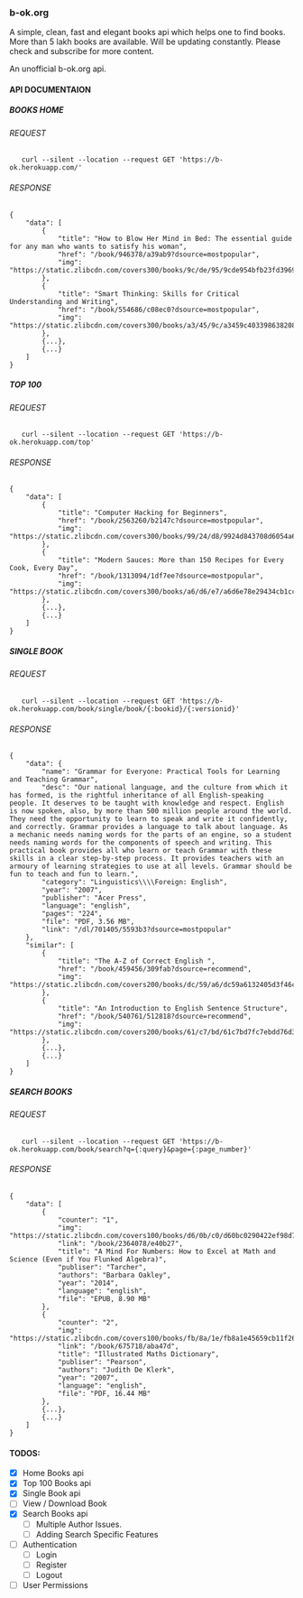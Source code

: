 ### b-ok.org

A simple, clean, fast and elegant books api which helps one to find books. More than 5 lakh books are available. Will be updating constantly. Please check and subscribe for more content.

An unofficial b-ok.org api.

#### API DOCUMENTAION
##### BOOKS HOME

###### REQUEST
```
   curl --silent --location --request GET 'https://b-ok.herokuapp.com/'
```
###### RESPONSE
```
{
    "data": [
        {
            "title": "How to Blow Her Mind in Bed: The essential guide for any man who wants to satisfy his woman",
            "href": "/book/946378/a39ab9?dsource=mostpopular",
            "img": "https://static.zlibcdn.com/covers300/books/9c/de/95/9cde954bfb23fd3969b30fb0a0441b09.jpg"
        },
        {
            "title": "Smart Thinking: Skills for Critical Understanding and Writing",
            "href": "/book/554686/c08ec0?dsource=mostpopular",
            "img": "https://static.zlibcdn.com/covers300/books/a3/45/9c/a3459c403398638208308d220747d6c5.jpg"
        },
        {...},
        {...}
    ]
}
```

##### TOP 100

###### REQUEST
```
   curl --silent --location --request GET 'https://b-ok.herokuapp.com/top'
```
###### RESPONSE
```
{
    "data": [
        {
            "title": "Computer Hacking for Beginners",
            "href": "/book/2563260/b2147c?dsource=mostpopular",
            "img": "https://static.zlibcdn.com/covers300/books/99/24/d8/9924d843708d6054a63556e229579975.jpg"
        },
        {
            "title": "Modern Sauces: More than 150 Recipes for Every Cook, Every Day",
            "href": "/book/1313094/1df7ee?dsource=mostpopular",
            "img": "https://static.zlibcdn.com/covers300/books/a6/d6/e7/a6d6e78e29434cb1cc2c40d7adb998b6.jpg"
        },
        {...},
        {...}
    ]
}
```

##### SINGLE BOOK

###### REQUEST
```
   curl --silent --location --request GET 'https://b-ok.herokuapp.com/book/single/book/{:bookid}/{:versionid}'
```
###### RESPONSE
```
{
    "data": {
        "name": "Grammar for Everyone: Practical Tools for Learning and Teaching Grammar",
        "desc": "Our national language, and the culture from which it has formed, is the rightful inheritance of all English-speaking people. It deserves to be taught with knowledge and respect. English is now spoken, also, by more than 500 million people around the world. They need the opportunity to learn to speak and write it confidently, and correctly. Grammar provides a language to talk about language. As a mechanic needs naming words for the parts of an engine, so a student needs naming words for the components of speech and writing. This practical book provides all who learn or teach Grammar with these skills in a clear step-by-step process. It provides teachers with an armoury of learning strategies to use at all levels. Grammar should be fun to teach and fun to learn.",
        "category": "Linguistics\\\\Foreign: English",
        "year": "2007",
        "publisher": "Acer Press",
        "language": "english",
        "pages": "224",
        "file": "PDF, 3.56 MB",
        "link": "/dl/701405/5593b3?dsource=mostpopular"
    },
    "similar": [
        {
            "title": "The A-Z of Correct English ",
            "href": "/book/459456/309fab?dsource=recommend",
            "img": "https://static.zlibcdn.com/covers200/books/dc/59/a6/dc59a6132405d3f46c4dd23b5da8ce06.jpg"
        },
        {
            "title": "An Introduction to English Sentence Structure",
            "href": "/book/540761/512818?dsource=recommend",
            "img": "https://static.zlibcdn.com/covers200/books/61/c7/bd/61c7bd7fc7ebdd76d30199585e208aba.jpg"
        },
        {...},
        {...}
    ]
}
```

##### SEARCH BOOKS

###### REQUEST
```
   curl --silent --location --request GET 'https://b-ok.herokuapp.com/book/search?q={:query}&page={:page_number}'
```
###### RESPONSE
```
{
    "data": [
        {
            "counter": "1",
            "img": "https://static.zlibcdn.com/covers100/books/d6/0b/c0/d60bc0290422ef98d7bcf78d7edee0da.jpg",
            "link": "/book/2364078/e40b27",
            "title": "A Mind For Numbers: How to Excel at Math and Science (Even if You Flunked Algebra)",
            "publiser": "Tarcher",
            "authors": "Barbara Oakley",
            "year": "2014",
            "language": "english",
            "file": "EPUB, 8.90 MB"
        },
        {
            "counter": "2",
            "img": "https://static.zlibcdn.com/covers100/books/fb/8a/1e/fb8a1e45659cb11f26690d8de4cdfebf.jpg",
            "link": "/book/675718/aba47d",
            "title": "Illustrated Maths Dictionary",
            "publiser": "Pearson",
            "authors": "Judith De Klerk",
            "year": "2007",
            "language": "english",
            "file": "PDF, 16.44 MB"
        },
        {...},
        {...}
    ]
}
```

#### TODOS:
  - [x] Home Books api
  - [x] Top 100 Books api
  - [x] Single Book api
  - [ ] View / Download Book
  - [x] Search Books api
     - [ ] Multiple Author Issues.
     - [ ] Adding Search Specific Features
  - [ ] Authentication
     - [ ] Login
     - [ ] Register
     - [ ] Logout
  - [ ] User Permissions